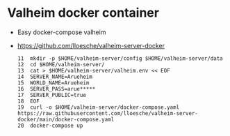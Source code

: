 # Valheim docker container

- Easy docker-compose valheim
- https://github.com/lloesche/valheim-server-docker


    ```
   11  mkdir -p $HOME/valheim-server/config $HOME/valheim-server/data
   12  cd $HOME/valheim-server/
   13  cat > $HOME/valheim-server/valheim.env << EOF
   14  SERVER_NAME=Arueheim
   15  WORLD_NAME=Arueheim
   16  SERVER_PASS=arue*****
   17  SERVER_PUBLIC=true
   18  EOF
   19  curl -o $HOME/valheim-server/docker-compose.yaml https://raw.githubusercontent.com/lloesche/valheim-server-docker/main/docker-compose.yaml
   20  docker-compose up
   ```
